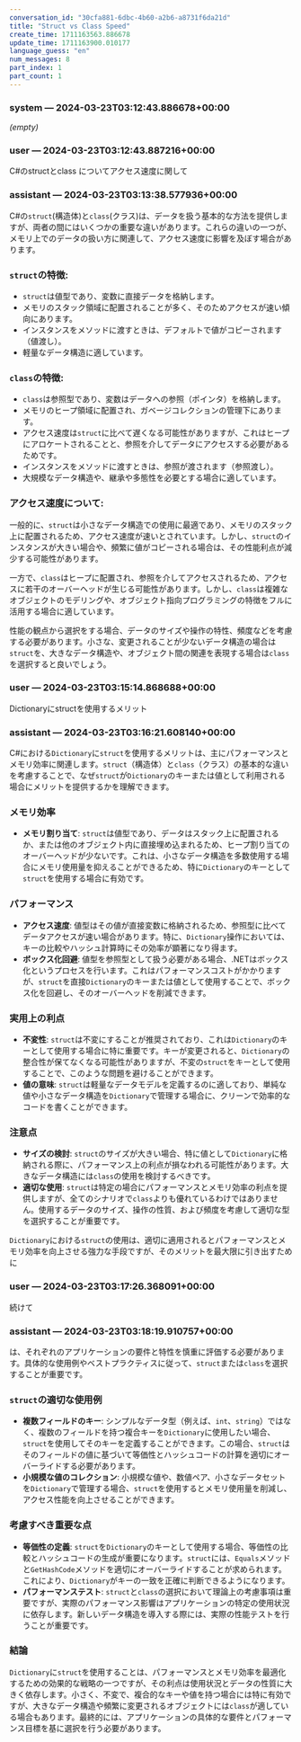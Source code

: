 ```yaml
---
conversation_id: "30cfa881-6dbc-4b60-a2b6-a8731f6da21d"
title: "Struct vs Class Speed"
create_time: 1711163563.886678
update_time: 1711163900.010177
language_guess: "en"
num_messages: 8
part_index: 1
part_count: 1
---
```


### system — 2024-03-23T03:12:43.886678+00:00

_(empty)_

### user — 2024-03-23T03:12:43.887216+00:00

C#のstructとclass についてアクセス速度に関して

### assistant — 2024-03-23T03:13:38.577936+00:00

C#の`struct`(構造体)と`class`(クラス)は、データを扱う基本的な方法を提供しますが、両者の間にはいくつかの重要な違いがあります。これらの違いの一つが、メモリ上でのデータの扱い方に関連して、アクセス速度に影響を及ぼす場合があります。

### `struct`の特徴:

- `struct`は値型であり、変数に直接データを格納します。
- メモリのスタック領域に配置されることが多く、そのためアクセスが速い傾向にあります。
- インスタンスをメソッドに渡すときは、デフォルトで値がコピーされます（値渡し）。
- 軽量なデータ構造に適しています。

### `class`の特徴:

- `class`は参照型であり、変数はデータへの参照（ポインタ）を格納します。
- メモリのヒープ領域に配置され、ガベージコレクションの管理下にあります。
- アクセス速度は`struct`に比べて遅くなる可能性がありますが、これはヒープにアロケートされることと、参照を介してデータにアクセスする必要があるためです。
- インスタンスをメソッドに渡すときは、参照が渡されます（参照渡し）。
- 大規模なデータ構造や、継承や多態性を必要とする場合に適しています。

### アクセス速度について:

一般的に、`struct`は小さなデータ構造での使用に最適であり、メモリのスタック上に配置されるため、アクセス速度が速いとされています。しかし、`struct`のインスタンスが大きい場合や、頻繁に値がコピーされる場合は、その性能利点が減少する可能性があります。

一方で、`class`はヒープに配置され、参照を介してアクセスされるため、アクセスに若干のオーバーヘッドが生じる可能性があります。しかし、`class`は複雑なオブジェクトのモデリングや、オブジェクト指向プログラミングの特徴をフルに活用する場合に適しています。

性能の観点から選択をする場合、データのサイズや操作の特性、頻度などを考慮する必要があります。小さな、変更されることが少ないデータ構造の場合は`struct`を、大きなデータ構造や、オブジェクト間の関連を表現する場合は`class`を選択すると良いでしょう。

### user — 2024-03-23T03:15:14.868688+00:00

Dictionaryにstructを使用するメリット

### assistant — 2024-03-23T03:16:21.608140+00:00

C#における`Dictionary`に`struct`を使用するメリットは、主にパフォーマンスとメモリ効率に関連します。`struct`（構造体）と`class`（クラス）の基本的な違いを考慮することで、なぜ`struct`が`Dictionary`のキーまたは値として利用される場合にメリットを提供するかを理解できます。

### メモリ効率

- **メモリ割り当て**: `struct`は値型であり、データはスタック上に配置されるか、または他のオブジェクト内に直接埋め込まれるため、ヒープ割り当てのオーバーヘッドが少ないです。これは、小さなデータ構造を多数使用する場合にメモリ使用量を抑えることができるため、特に`Dictionary`のキーとして`struct`を使用する場合に有効です。

### パフォーマンス

- **アクセス速度**: 値型はその値が直接変数に格納されるため、参照型に比べてデータアクセスが速い場合があります。特に、`Dictionary`操作においては、キーの比較やハッシュ計算時にその効率が顕著になり得ます。
- **ボックス化回避**: 値型を参照型として扱う必要がある場合、.NETはボックス化というプロセスを行います。これはパフォーマンスコストがかかりますが、`struct`を直接`Dictionary`のキーまたは値として使用することで、ボックス化を回避し、そのオーバーヘッドを削減できます。

### 実用上の利点

- **不変性**: `struct`は不変にすることが推奨されており、これは`Dictionary`のキーとして使用する場合に特に重要です。キーが変更されると、`Dictionary`の整合性が保てなくなる可能性がありますが、不変の`struct`をキーとして使用することで、このような問題を避けることができます。
- **値の意味**: `struct`は軽量なデータモデルを定義するのに適しており、単純な値や小さなデータ構造を`Dictionary`で管理する場合に、クリーンで効率的なコードを書くことができます。

### 注意点

- **サイズの検討**: `struct`のサイズが大きい場合、特に値として`Dictionary`に格納される際に、パフォーマンス上の利点が損なわれる可能性があります。大きなデータ構造には`class`の使用を検討するべきです。
- **適切な使用**: `struct`は特定の場合にパフォーマンスとメモリ効率の利点を提供しますが、全てのシナリオで`class`よりも優れているわけではありません。使用するデータのサイズ、操作の性質、および頻度を考慮して適切な型を選択することが重要です。

`Dictionary`における`struct`の使用は、適切に適用されるとパフォーマンスとメモリ効率を向上させる強力な手段ですが、そのメリットを最大限に引き出すために

### user — 2024-03-23T03:17:26.368091+00:00

続けて

### assistant — 2024-03-23T03:18:19.910757+00:00

は、それぞれのアプリケーションの要件と特性を慎重に評価する必要があります。具体的な使用例やベストプラクティスに従って、`struct`または`class`を選択することが重要です。

### `struct`の適切な使用例

- **複数フィールドのキー**: シンプルなデータ型（例えば、`int`、`string`）ではなく、複数のフィールドを持つ複合キーを`Dictionary`に使用したい場合、`struct`を使用してそのキーを定義することができます。この場合、`struct`はそのフィールドの値に基づいて等価性とハッシュコードの計算を適切にオーバーライドする必要があります。
- **小規模な値のコレクション**: 小規模な値や、数値ペア、小さなデータセットを`Dictionary`で管理する場合、`struct`を使用するとメモリ使用量を削減し、アクセス性能を向上させることができます。

### 考慮すべき重要な点

- **等価性の定義**: `struct`を`Dictionary`のキーとして使用する場合、等価性の比較とハッシュコードの生成が重要になります。`struct`には、`Equals`メソッドと`GetHashCode`メソッドを適切にオーバーライドすることが求められます。これにより、`Dictionary`がキーの一致を正確に判断できるようになります。
- **パフォーマンステスト**: `struct`と`class`の選択において理論上の考慮事項は重要ですが、実際のパフォーマンス影響はアプリケーションの特定の使用状況に依存します。新しいデータ構造を導入する際には、実際の性能テストを行うことが重要です。

### 結論

`Dictionary`に`struct`を使用することは、パフォーマンスとメモリ効率を最適化するための効果的な戦略の一つですが、その利点は使用状況とデータの性質に大きく依存します。小さく、不変で、複合的なキーや値を持つ場合には特に有効ですが、大きなデータ構造や頻繁に変更されるオブジェクトには`class`が適している場合もあります。最終的には、アプリケーションの具体的な要件とパフォーマンス目標を基に選択を行う必要があります。
